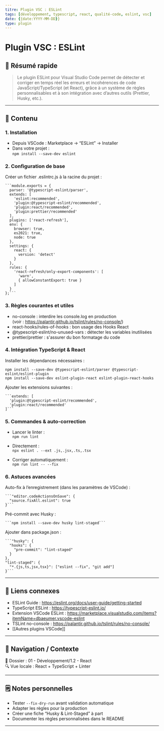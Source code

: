```yaml
---
titre: Plugin VSC : ESLint  
tags: [développement, typescript, react, qualité-code, eslint, vsc]  
date: {{date:YYYY-MM-DD}}  
type: plugin  
---
```


# Plugin VSC : ESLint

## 🧠 Résumé rapide

> Le plugin ESLint pour Visual Studio Code permet de détecter et corriger en temps réel les erreurs et incohérences de code JavaScript/TypeScript (et React), grâce à un système de règles personnalisables et à son intégration avec d’autres outils (Prettier, Husky, etc.).

---

## 📌 Contenu

### 1. Installation

- Depuis VSCode : Marketplace → “ESLint” → Installer  
- Dans votre projet :  
```npm install --save-dev eslint```


### 2. Configuration de base

Créer un fichier .eslintrc.js à la racine du projet :

    ```module.exports = {
      parser: '@typescript-eslint/parser',
      extends: [
        'eslint:recommended',
        'plugin:@typescript-eslint/recommended',
        'plugin:react/recommended',
        'plugin:prettier/recommended'
      ],
      plugins: ['react-refresh'],
      env: {
        browser: true,
        es2021: true,
        node: true
      },
      settings: {
        react: {
          version: 'detect'
        }
      },
      rules: {
        'react-refresh/only-export-components': [
          'warn',
          { allowConstantExport: true }
        ]
      }
    };```

### 3. Règles courantes et utiles

- no-console : interdire les console.log en production  
  (voir : https://palantir.github.io/tslint/rules/no-console/)  
- react-hooks/rules-of-hooks : bon usage des Hooks React  
- @typescript-eslint/no-unused-vars : détecter les variables inutilisées  
- prettier/prettier : s'assurer du bon formatage du code  

### 4. Intégration TypeScript & React

Installer les dépendances nécessaires :

    npm install --save-dev @typescript-eslint/parser @typescript-eslint/eslint-plugin
    npm install --save-dev eslint-plugin-react eslint-plugin-react-hooks

Ajouter les extensions suivantes :

    ```extends: [
      'plugin:@typescript-eslint/recommended',
      'plugin:react/recommended'
    ]```

### 5. Commandes & auto-correction

- Lancer le linter :  
  ```npm run lint```

- Directement :  
  ```npx eslint . --ext .js,.jsx,.ts,.tsx```

- Corriger automatiquement :  
  ```npm run lint -- --fix```

### 6. Astuces avancées

Auto-fix à l’enregistrement (dans les paramètres de VSCode) :

    ```"editor.codeActionsOnSave": {
      "source.fixAll.eslint": true
    }```

Pré-commit avec Husky :

    ```npm install --save-dev husky lint-staged```

Ajouter dans package.json :

    ```"husky": {
      "hooks": {
        "pre-commit": "lint-staged"
      }
    },
    "lint-staged": {
      "*.{js,ts,jsx,tsx}": ["eslint --fix", "git add"]
    }```

---

## 🔗 Liens connexes

- ESLint Guide : https://eslint.org/docs/user-guide/getting-started  
- TypeScript ESLint : https://typescript-eslint.io/  
- Extension VSCode ESLint : https://marketplace.visualstudio.com/items?itemName=dbaeumer.vscode-eslint  
- TSLint no-console : https://palantir.github.io/tslint/rules/no-console/  
- [[Autres plugins VSCode]]

---

## 🧭 Navigation / Contexte

📂 Dossier : 01 - Développement/1.2 - React  
🔍 Vue locale : React + TypeScript + Linter

---

## 🗒️ Notes personnelles

- Tester `--fix-dry-run` avant validation automatique  
- Adapter les règles pour la production  
- Créer une fiche “Husky & Lint-Staged” à part  
- Documenter les règles personnalisées dans le README

---